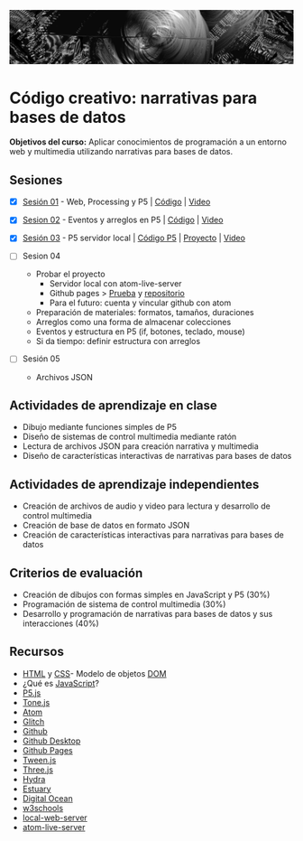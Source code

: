 ![portada](https://github.com/EmilioOcelotl/cc4-ct-2022-2/blob/main/img/of13.png)

# Código creativo: narrativas para bases de datos

**Objetivos del curso:** Aplicar conocimientos de programación a un entorno web y multimedia utilizando narrativas para bases de datos.

## Sesiones

- [x] [Sesión 01](https://github.com/EmilioOcelotl/cc4-ct-2022-2/tree/main/s01) - Web, Processing y P5 | [Código](https://editor.p5js.org/emilioocelotl/sketches/eAnvhPnTB) | [Video](https://drive.google.com/file/d/1wdfkNeOsiA0e1EUBgKNGjlUPprTLzn54/view?usp=sharing)

- [x] [Sesion 02](https://github.com/EmilioOcelotl/cc4-ct-2022-2/tree/main/s02) - Eventos y arreglos en P5 | [Código](https://editor.p5js.org/emilioocelotl/sketches/o0SQFym9n) | [Video](https://drive.google.com/file/d/16O7oYnm_tfCPlVnXgvaolvYfaNNySbRo/view?usp=sharing)
 
- [x] [Sesión 03](https://github.com/EmilioOcelotl/cc4-ct-2022-2/tree/main/s03) - P5 servidor local | [Código P5](https://editor.p5js.org/emilioocelotl/sketches/Pt0WO6brI) | [Proyecto](https://github.com/EmilioOcelotl/cc4-ct-2022-2/tree/main/s03) | [Video](https://drive.google.com/file/d/1basqY3xzUHHrYO5ky2GwF59aPxn4TLrU/view?usp=sharing) 
- [ ] Sesion 04
  - Probar el proyecto 
    - Servidor local con atom-live-server
    - Github pages > [Prueba](https://emilioocelotl.github.io/cc3/) y [repositorio](https://github.com/EmilioOcelotl/cc3)
    - Para el futuro: cuenta y vincular github con atom 
  - Preparación de materiales: formatos, tamaños, duraciones
  - Arreglos como una forma de almacenar colecciones
  - Eventos y estructura en P5 (if, botones, teclado, mouse) 
  - Si da tiempo: definir estructura con arreglos

- [ ] Sesión 05
  - Archivos JSON 

## Actividades de aprendizaje en clase

- Dibujo mediante funciones simples de P5
- Diseño de sistemas de control multimedia mediante ratón
- Lectura de archivos JSON para creación narrativa y multimedia
- Diseño de características interactivas de narrativas para bases de datos

## Actividades de aprendizaje independientes

- Creación de archivos de audio y video para lectura y desarrollo de control multimedia
- Creación de base de datos en formato JSON
- Creación de características interactivas para narrativas para bases de datos

## Criterios de evaluación

- Creación de dibujos con formas simples en JavaScript y P5 (30%)
- Programación de sistema de control multimedia (30%)
- Desarrollo y programación de narrativas para bases de datos y sus interacciones (40%)

## Recursos

- [HTML](https://www.w3schools.com/html/html_intro.asp) y [CSS](https://www.w3schools.com/css/css_intro.asp)- Modelo de objetos [DOM](https://developer.mozilla.org/es/docs/Glossary/DOM) 
- ¿Qué es [JavaScript](https://developer.mozilla.org/es/docs/Web/JavaScript)?
- [P5.js](https://p5js.org/)
- [Tone.js](https://tonejs.github.io/)
- [Atom](https://atom.io/)
- [Glitch](https://glitch.com/)
- [Github](https://github.com/)
- [Github Desktop](https://desktop.github.com/)
- [Github Pages](https://pages.github.com/)
- [Tween.js](https://createjs.com/tweenjs)
- [Three.js](https://threejs.org/)
- [Hydra](https://hydra.ojack.xyz/)
- [Estuary](https://estuary.mcmaster.ca/)
- [Digital Ocean](https://www.digitalocean.com/)
- [w3schools](https://www.w3schools.com/)
- [local-web-server](https://atom.io/packages/local-web-server)
- [atom-live-server](https://atom.io/packages/atom-live-server) 